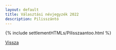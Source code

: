 ```yaml
---
layout: default
title: Választási névjegyzék 2022
description: Pilisszántó
---
```


{% include settlementHTMLs/Pilisszaantoo.html %}

[Vissza](../)